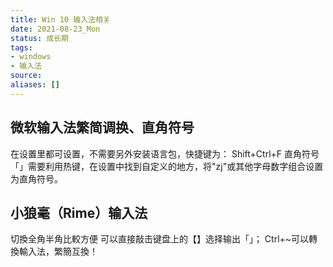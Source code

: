 ```yaml
---
title: Win 10 输入法相关
date: 2021-08-23_Mon
status: 成长期
tags: 
- windows
- 输入法
source: 
aliases: []
---
```

## 微软输入法繁简调换、直角符号
在设置里都可设置，不需要另外安装语言包，快捷键为：
Shift+Ctrl+F
直角符号「」需要利用热键，在设置中找到自定义的地方，将"zj"或其他字母数字组合设置为直角符号。

## 小狼毫（Rime）输入法
切換全角半角比較方便
可以直接敲击键盘上的【】选择输出「」；
Ctrl+~可以轉換輸入法，繁簡互換！